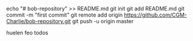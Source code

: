 echo "# bob-repository" >> README.md
git init
git add README.md
git commit -m "first commit"
git remote add origin https://github.com/CGM-Charlie/bob-repository.git
git push -u origin master

huelen feo todos

